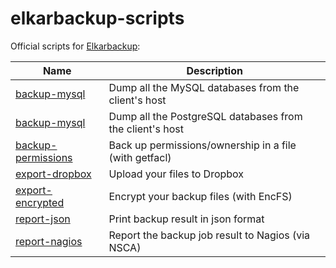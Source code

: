 elkarbackup-scripts
===================

Official scripts for [Elkarbackup](http://github.com/elkarbackup/elkarbackup):

| Name           | Description            |
| -------------- | ---------------------- |
| [backup-mysql](https://github.com/elkarbackup/elkarbackup-scripts/blob/master/backup-mysql/) | Dump all the MySQL databases from the client's host |
| [backup-mysql](https://github.com/elkarbackup/elkarbackup-scripts/blob/master/backup-postgresql/) | Dump all the PostgreSQL databases from the client's host |
| [backup-permissions](https://github.com/elkarbackup/elkarbackup-scripts/tree/master/backup-permissions) | Back up permissions/ownership in a file (with getfacl) |
| [export-dropbox](https://github.com/elkarbackup/elkarbackup-scripts/blob/master/export-dropbox/) | Upload your files to Dropbox |
| [export-encrypted](https://github.com/elkarbackup/elkarbackup-scripts/blob/master/export-encrypted/) | Encrypt your backup files (with EncFS) |
| [report-json](https://github.com/elkarbackup/elkarbackup-scripts/blob/master/report-json/) | Print backup result in json format |
| [report-nagios](https://github.com/elkarbackup/elkarbackup-scripts/blob/master/report-nagios/) | Report the backup job result to Nagios (via NSCA) |
